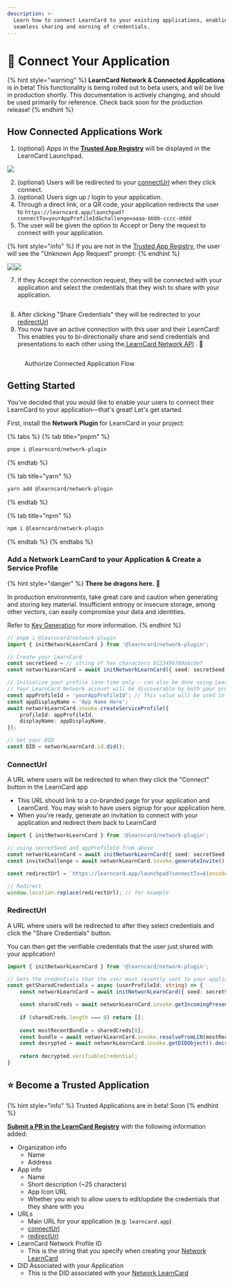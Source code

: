 ```yaml
---
description: >-
  Learn how to connect LearnCard to your existing applications, enabling
  seamless sharing and earning of credentials.
---
```


# 🔌 Connect Your Application

{% hint style="warning" %}
**LearnCard Network & Connected Applications** is in beta! This functionality is being rolled out to beta users, and will be live in production shortly. This documentation is actively changing, and should be used primarily for reference. Check back soon for the production release!&#x20;
{% endhint %}

## How Connected Applications Work

1. (optional) Apps in the [**Trusted App Registry**](connect-your-application.md#become-a-trusted-application) will be displayed in the LearnCard Launchpad.

![](<../../.gitbook/assets/image (3).png>)

2. (optional) Users will be redirected to your [connectUrl](connect-your-application.md#connecturl) when they click connect.
3. (optional) Users sign up / login to your application.&#x20;
4. Through a direct link, or a QR code, your application redirects the user to `https://learncard.app/launchpad?connectTo=yourAppProfileId&challenge=aaaa-bbbb-cccc-dddd`
5.  The user will be given the option to Accept or Deny the request to connect with your application.



{% hint style="info" %}
If you are not in the [Trusted App Registry](connect-your-application.md#get-added-to-the-trusted-app-registry), the user will see the "Unknown App Request" prompt:
{% endhint %}

![](<../../.gitbook/assets/image (8).png>)![](../../.gitbook/assets/image.png)

7. If they Accept the connection request, they will be connected with your application and select the credentials that they wish to share with your application.

<figure><img src="../../.gitbook/assets/image (2).png" alt=""><figcaption></figcaption></figure>

8. After clicking "Share Credentials" they will be redirected to your [redirectUrl](connect-your-application.md#redirecturl)
9. You now have an active connection with this user and their LearnCard! This enables you to bi-directionally share and send credentials and presentations to each other using the[ LearnCard Network API](https://network.learncard.com/docs) . 🎉

<figure><img src="../../.gitbook/assets/image (6).png" alt=""><figcaption><p>Authorize Connected Application Flow</p></figcaption></figure>

## Getting Started

You've decided that you would like to enable your users to connect their LearnCard to your application—that's great! Let's get started.

First, install the **Network Plugin** for LearnCard in your project:

{% tabs %}
{% tab title="pnpm" %}
```bash
pnpm i @learncard/network-plugin
```
{% endtab %}

{% tab title="yarn" %}
```bash
yarn add @learncard/network-plugin
```
{% endtab %}

{% tab title="npm" %}
```bash
npm i @learncard/network-plugin
```
{% endtab %}
{% endtabs %}

### Add a Network LearnCard to your Application & Create a Service Profile

{% hint style="danger" %}
**There be dragons here.** 🐉&#x20;

In production environments, take great care and caution when generating and storing key material. Insufficient entropy or insecure storage, among other vectors, can easily compromise your data and identities.&#x20;

Refer to [Key Generation](https://docs.learncard.com/learn-card-sdk/learncard-core/construction#key-generation) for more information.
{% endhint %}

```typescript
// pnpm i @learncard/network-plugin
import { initNetworkLearnCard } from '@learncard/network-plugin';

// Create your LearnCard
const secretSeed = // string of hex characters 0123456789abcdef
const networkLearnCard = await initNetworkLearnCard({ seed: secretSeed });

// Initialize your profile (one-time only - can also be done using LearnCard CLI)
// Your LearnCard Network account will be discoverable by both your profileId and displayName
const appProfileId = 'yourAppProfileId'; // This value will be used in urls
const appDisplayName = 'App Name Here';
await networkLearnCard.invoke.createServiceProfile({
    profileId: appProfileId,
    displayName: appDisplayName,
});

// Get your DID
const DID = networkLearnCard.id.did();
```

### ConnectUrl

A URL where users will be redirected to when they click the "Connect" button in the LearnCard app

* This URL should link to a co-branded page for your application and LearnCard. You may wish to have users signup for your application here.
* When you're ready, generate an invitation to connect with your application and redirect them back to LearnCard

```typescript
import { initNetworkLearnCard } from '@learncard/network-plugin';

// using secretSeed and appProfileId from above
const networkLearnCard = await initNetworkLearnCard({ seed: secretSeed });
const inviteChallenge = await networkLearnCard.invoke.generateInvite();

const redirectUrl = `https://learncard.app/launchpad?connectTo=${encodeURI(profileId)}&challenge=${inviteChallenge.challenge}`

// Redirect
window.location.replace(redirectUrl); // for example
```

### RedirectUrl

A URL where users will be redirected to after they select credentials and click the "Share Credentials" button.

You can then get the verifiable credentials that the user just shared with your application!

```typescript
import { initNetworkLearnCard } from '@learncard/network-plugin';

// Gets the credentials that the user most recently sent to your application
const getSharedCredentials = async (userProfileId: string) => {
    const networkLearnCard = await initNetworkLearnCard({ seed: secretSeed });

    const sharedCreds = await networkLearnCard.invoke.getIncomingPresentations(userProfileId);
    
    if (sharedCreds.length === 0) return [];
    
    const mostRecentBundle = sharedCreds[0];
    const bundle = await networkLearnCard.invoke.resolveFromLCN(mostRecentBundle.uri);
    const decrypted = await networkLearnCard.invoke.getDIDObject().decryptDagJWE(bundle);
    
    return decrypted.verifiableCredential;
}
```



## ⭐️ Become a Trusted Application

{% hint style="info" %}
Trusted Applications are in beta! Soon
{% endhint %}

[**Submit a PR in the LearnCard Registry**](https://github.com/learningeconomy/registries/blob/main/learncard/trusted-app-registry.json) with the following information added:

* Organization info
  * Name
  * Address
* App info
  * Name
  * Short description (\~25 characters)
  * App Icon URL
  * Whether you wish to allow users to edit/update the credentials that they share with you
* URLs
  * Main URL for your application (e.g. `learncard.app`)
  * [connectUrl](connect-your-application.md#connecturl)
  * [redirectUrl](connect-your-application.md#redirecturl)
* LearnCard Network Profile ID
  * This is the string that you specify when creating your [Network LearnCard](connect-your-application.md#a-network-learncard)
* DID Associated with your Application
  * This is the DID associated with your [Network LearnCard](connect-your-application.md#a-network-learncard)
